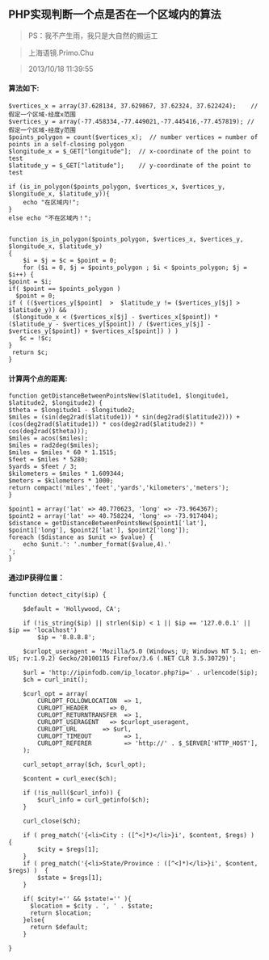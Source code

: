 PHP实现判断一个点是否在一个区域内的算法
-

>PS：我不产生雨，我只是大自然的搬运工

>上海语镜.Primo.Chu

>2013/10/18 11:39:55 


#### 算法如下:


    $vertices_x = array(37.628134, 37.629867, 37.62324, 37.622424);    //假定一个区域-经度x范围
	$vertices_y = array(-77.458334,-77.449021,-77.445416,-77.457819); // 假定一个区域-经度y范围
	$points_polygon = count($vertices_x);  // number vertices = number of points in a self-closing polygon
	$longitude_x = $_GET["longitude"];  // x-coordinate of the point to test
	$latitude_y = $_GET["latitude"];    // y-coordinate of the point to test

	if (is_in_polygon($points_polygon, $vertices_x, $vertices_y, $longitude_x, $latitude_y)){
  		echo "在区域内!";
	}
	else echo "不在区域内！";


	function is_in_polygon($points_polygon, $vertices_x, $vertices_y, $longitude_x, $latitude_y)
	{
  		$i = $j = $c = $point = 0;
  		for ($i = 0, $j = $points_polygon ; $i < $points_polygon; $j = $i++) {
    $point = $i;
    if( $point == $points_polygon )
      $point = 0;
    if ( (($vertices_y[$point]  >  $latitude_y != ($vertices_y[$j] > $latitude_y)) &&
     ($longitude_x < ($vertices_x[$j] - $vertices_x[$point]) * ($latitude_y - $vertices_y[$point]) / ($vertices_y[$j] - $vertices_y[$point]) + $vertices_x[$point]) ) )
       $c = !$c;
  	}
 	 return $c;
	}



#### 计算两个点的距离: ####

	function getDistanceBetweenPointsNew($latitude1, $longitude1, $latitude2, $longitude2) {
    $theta = $longitude1 - $longitude2;
    $miles = (sin(deg2rad($latitude1)) * sin(deg2rad($latitude2))) + (cos(deg2rad($latitude1)) * cos(deg2rad($latitude2)) * cos(deg2rad($theta)));
    $miles = acos($miles);
    $miles = rad2deg($miles);
    $miles = $miles * 60 * 1.1515;
    $feet = $miles * 5280;
    $yards = $feet / 3;
    $kilometers = $miles * 1.609344;
    $meters = $kilometers * 1000;
    return compact('miles','feet','yards','kilometers','meters');
	}
	 
	$point1 = array('lat' => 40.770623, 'long' => -73.964367);
	$point2 = array('lat' => 40.758224, 'long' => -73.917404);
	$distance = getDistanceBetweenPointsNew($point1['lat'], $point1['long'], $point2['lat'], $point2['long']);
	foreach ($distance as $unit => $value) {
	    echo $unit.': '.number_format($value,4).'
	';
	}


#### 通过IP获得位置： ####

	function detect_city($ip) {
        
        $default = 'Hollywood, CA';

        if (!is_string($ip) || strlen($ip) < 1 || $ip == '127.0.0.1' || $ip == 'localhost')
            $ip = '8.8.8.8';

        $curlopt_useragent = 'Mozilla/5.0 (Windows; U; Windows NT 5.1; en-US; rv:1.9.2) Gecko/20100115 Firefox/3.6 (.NET CLR 3.5.30729)';
        
        $url = 'http://ipinfodb.com/ip_locator.php?ip=' . urlencode($ip);
        $ch = curl_init();
        
        $curl_opt = array(
            CURLOPT_FOLLOWLOCATION  => 1,
            CURLOPT_HEADER      => 0,
            CURLOPT_RETURNTRANSFER  => 1,
            CURLOPT_USERAGENT   => $curlopt_useragent,
            CURLOPT_URL       => $url,
            CURLOPT_TIMEOUT         => 1,
            CURLOPT_REFERER         => 'http://' . $_SERVER['HTTP_HOST'],
        );
        
        curl_setopt_array($ch, $curl_opt);
        
        $content = curl_exec($ch);
        
        if (!is_null($curl_info)) {
            $curl_info = curl_getinfo($ch);
        }
        
        curl_close($ch);
        
        if ( preg_match('{<li>City : ([^<]*)</li>}i', $content, $regs) )  {
            $city = $regs[1];
        }
        if ( preg_match('{<li>State/Province : ([^<]*)</li>}i', $content, $regs) )  {
            $state = $regs[1];
        }

        if( $city!='' && $state!='' ){
          $location = $city . ', ' . $state;
          return $location;
        }else{
          return $default; 
        }
        
    }


